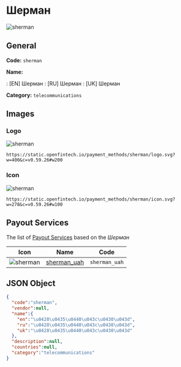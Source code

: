
# Шерман 
![sherman](https://static.openfintech.io/payment_methods/sherman/logo.svg?w=400&c=v0.59.26#w200)  

## General 
**Code:** `sherman` 
 
**Name:** 
 
:	[EN] Шерман 
:	[RU] Шерман 
:	[UK] Шерман 
 
**Category:** `telecommunications` 
 

## Images 

### Logo 
![sherman](https://static.openfintech.io/payment_methods/sherman/logo.svg?w=400&c=v0.59.26#w200)  

```
https://static.openfintech.io/payment_methods/sherman/logo.svg?w=400&c=v0.59.26#w200
```  

### Icon 
![sherman](https://static.openfintech.io/payment_methods/sherman/icon.svg?w=278&c=v0.59.26#w100)  

```
https://static.openfintech.io/payment_methods/sherman/icon.svg?w=278&c=v0.59.26#w100
```  

## Payout Services 
 
The list of [Payout Services](/payout-services/) based on the _Шерман_ 

|Icon|Name|Code| 
|:---:|:---:|:---:| 
|![sherman](https://static.openfintech.io/payout_methods/sherman/icon.svg?w=278&c=v0.59.26#w40) |[sherman_uah](/payout-services/sherman_uah/)|`sherman_uah`| 
 

## JSON Object 

```json
{
  "code":"sherman",
  "vendor":null,
  "name":{
    "en":"\u0428\u0435\u0440\u043c\u0430\u043d",
    "ru":"\u0428\u0435\u0440\u043c\u0430\u043d",
    "uk":"\u0428\u0435\u0440\u043c\u0430\u043d"
  },
  "description":null,
  "countries":null,
  "category":"telecommunications"
}
```  
